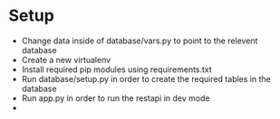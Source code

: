 # Setup

- Change data inside of database/vars.py to point to the relevent database
- Create a new virtualenv
- Install required pip modules using requirements.txt
- Run database/setup.py in order to create the required tables in the database
- Run app.py in order to run the restapi in dev mode
- 